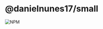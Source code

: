 # @danielnunes17/small
![NPM](https://img.shields.io/badge/NPM-%23CB3837.svg?style=for-the-badge&logo=npm&logoColor=white)
